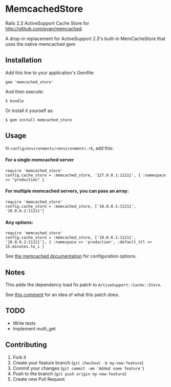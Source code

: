 # MemcachedStore

Rails 2.3 ActiveSupport Cache Store for http://github.com/evan/memcached.

A drop-in replacement for ActiveSupport 2.3's built-in MemCacheStore that uses the native memcached gem

## Installation

Add this line to your application's Gemfile:

    gem 'memcached_store'

And then execute:

    $ bundle

Or install it yourself as:

    $ gem install memcached_store

## Usage
In `config/environments/<environment>.rb`, add this:

#### For a single memcached server

    require 'memcached_store'
    config.cache_store = :memcached_store, '127.0.0.1:11211', { :namespace => "production" }

#### For multiple memcached servers, you can pass an array:

    require 'memcached_store'
    config.cache_store = :memcached_store, ['10.0.0.1:11211', '10.0.0.2:11211']
    
#### Any options:

    require 'memcached_store'
    config.cache_store = :memcached_store, ['10.0.0.1:11211', '10.0.0.2:11211'], { :namespace => 'production', :default_ttl => 15.minutes.to_i }

See [the memcached documentation](https://github.com/evan/memcached/blob/master/lib/memcached/memcached.rb) for configuration options.

## Notes

This adds the dependency load fix patch to `ActiveSupport::Cache::Store`.

See [this comment](http://thewebfellas.com/blog/2008/6/9/rails-2-1-now-with-better-integrated-caching#comment-1171) for an idea of what this patch does.

## TODO

* Write tests
* Implement multi_get


## Contributing

1. Fork it
2. Create your feature branch (`git checkout -b my-new-feature`)
3. Commit your changes (`git commit -am 'Added some feature'`)
4. Push to the branch (`git push origin my-new-feature`)
5. Create new Pull Request
